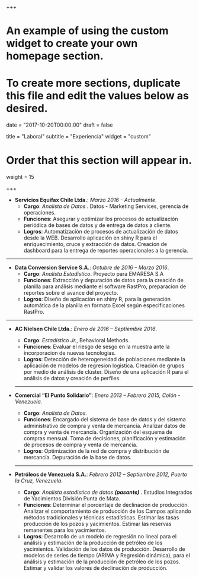+++
# An example of using the custom widget to create your own homepage section.
# To create more sections, duplicate this file and edit the values below as desired.

date = "2017-10-20T00:00:00"
draft = false

title = "Laboral"
subtitle = "Experiencia"
widget = "custom"

# Order that this section will appear in.
weight = 15

+++
* **Servicios Equifax Chile Ltda.**: _Marzo 2016 - Actualmente_. 
  + **Cargo**: 
  _Analista de Datos_
  . Datos - Marketing Services, gerencia de operaciones.
  + **Funciones**: 
  Asegurar y optimizar los procesos de actualización periódica de bases de datos y
de entrega de datos a cliente.
  + **Logros**:
  Automatización de procesos de actualización de datos desde la WEB.
  Desarrollo aplicación en shiny R para el enriquecimiento, cruce y extracción de datos.
  Creacion de dashboard para la entrega de reportes operacionales a la gerencia.

<hr></hr>

* **Data Conversion Service S.A.**: _Octubre de 2016 – Marzo 2016_.
  + **Cargo**:
  _Analista Estadistico_. Proyecto para EMARESA S.A
  + **Funciones**:
  Extracción y depuración de datos para la creación de planilla para análisis mediante el software RastPro, preparacion de reportes sobre el avance del proyecto.
  + **Logros**:
  Diseño de aplicación en shiny R, para la generación automática de la planilla en formato Excel según especificaciones RastPro.
<hr></hr>

* **AC Nielsen Chile Ltda.**: _Enero de 2016 – Septiembre 2016_.
  + **Cargo**: 
  _Estadístico Jr._, Behavioral Methods.
  + **Funciones**:
  Evaluar el riesgo de sesgo en la muestra ante la incorporacion de nuevas tecnologias.
  + **Logros**:
  Detección de heterogeneidad de poblaciones mediante la aplicación de modelos de regresion logistica.
  Creación de grupos por medio de análisis de clúster.
  Diseño de una aplicación R para el análisis de datos y creación de perfiles.
  <hr></hr>

* **Comercial “El Punto Solidario”**: _Enero 2013 – Febrero 2015, Colón - Venezuela_. 
  + **Cargo**:
  _Analista de Datos_.
  + **Funciones**:
  Encargado del sistema de base de datos y del sistema administrativo de compra y venta de mercancía.
  Analizar datos de compra y venta de mercancía.
  Organización del esquema de compras mensual.
  Toma de decisiones, planificación y estimación de procesos de compra y venta de mercancía.
  + **Logros**:
  Optimización de la red de compra y distribución de mercancía.
  Depuración de la base de datos.
  <hr></hr>

* **Petróleos de Venezuela S.A.**:  _Febrero 2012 – Septiembre 2012, Puerto la Cruz, Venezuela_.
  + **Cargo**:
  _Analista estadistico de datos **(pasante)**_ . Estudios Integrados de Yacimientos División Punta de Mata.
  + **Funciones**:
  Determinar el porcentaje de declinación de producción.
  Analizar el comportamiento de producción de los Campos aplicando métodos tradicionales y técnicas estadísticas.
  Estimar las tasas producción de los pozos y yacimientos.
  Estimar las reservas remanentes para los yacimientos.
  + **Logros**:
  Desarrollo de un modelo de regresión no lineal para el análisis y estimación de la producción de petróleo de los yacimientos.
  Validación de los datos de producción.
  Desarrollo de modelos de series de tiempo (ARIMA y Regresión dinámica), para el análisis y estimación de la producción de petróleo de los pozos.
  Estimar y validar los valores de declinación de producción.
  
  
